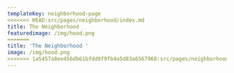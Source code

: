 ```yaml
---
templateKey: neighborhood-page
<<<<<<< HEAD:src/pages/neighborhood/index.md
title: The Neighborhood
featuredimage: /img/hood.png
=======
title: 'The Neighborhood '
image: /img/hood.png
>>>>>>> 1a5457a8ee456db61bfdd9f9fb4a5d83a6567968:src/pages/neighborhood.md
---
```


